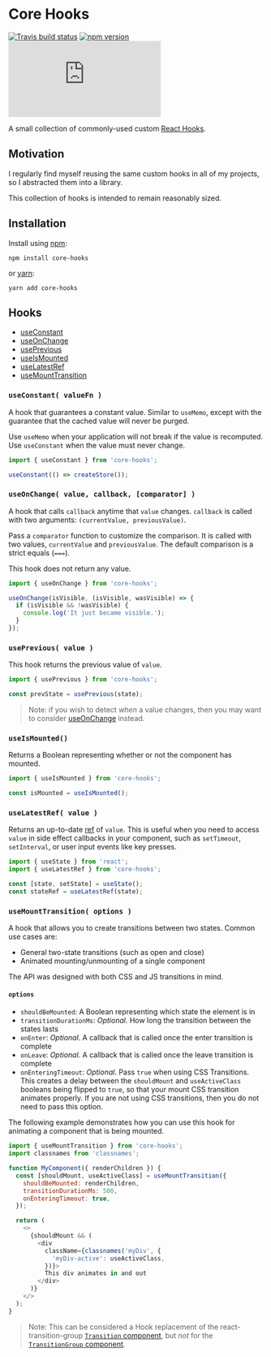 # Core Hooks

[![Travis build status](http://img.shields.io/travis/jamesplease/core-hooks.svg?style=flat)](https://travis-ci.org/jamesplease/core-hooks)
[![npm version](https://img.shields.io/npm/v/core-hooks.svg)](https://www.npmjs.com/package/core-hooks)
[![gzip size](http://img.badgesize.io/https://unpkg.com/core-hooks/dist/core-hooks.cjs.production.min.js?compression=gzip)](https://unpkg.com/core-hooks/dist/core-hooks.cjs.production.min.js)

A small collection of commonly-used custom [React Hooks](https://reactjs.org/docs/hooks-intro.html).

## Motivation

I regularly find myself reusing the same custom hooks in all of my projects, so I abstracted them into a library.

This collection of hooks is intended to remain reasonably sized.

## Installation

Install using [npm](https://www.npmjs.com):

```
npm install core-hooks
```

or [yarn](https://yarnpkg.com/):

```
yarn add core-hooks
```

## Hooks

- [useConstant](#useconstant-valuefn-)
- [useOnChange](#useonchange-value-callback-comparator-)
- [usePrevious](#useprevious-value-)
- [useIsMounted](#useismounted)
- [useLatestRef](#uselatestref-value-)
- [useMountTransition](#usemounttransition-options-)

### `useConstant( valueFn )`

A hook that guarantees a constant value. Similar to `useMemo`, except with the guarantee that the
cached value will never be purged.

Use `useMemo` when your application will not break if the value is recomputed. Use `useConstant` when
the value must never change.

```js
import { useConstant } from 'core-hooks';

useConstant(() => createStore());
```

### `useOnChange( value, callback, [comparator] )`

A hook that calls `callback` anytime that `value` changes. `callback` is
called with two arguments: `(currentValue, previousValue)`.

Pass a `comparator` function to customize the comparison. It is called with two values,
`currentValue` and `previousValue`. The default comparison is a strict equals (`===`).

This hook does not return any value.

```js
import { useOnChange } from 'core-hooks';

useOnChange(isVisible, (isVisible, wasVisible) => {
  if (isVisible && !wasVisible) {
    console.log('It just became visible.');
  }
});
```

### `usePrevious( value )`

This hook returns the previous value of `value`.

```js
import { usePrevious } from 'core-hooks';

const prevState = usePrevious(state);
```

> Note: if you wish to detect _when_ a value changes, then you may want to consider
> [useOnChange](#use-on-change) instead.

### `useIsMounted()`

Returns a Boolean representing whether or not the component has mounted.

```js
import { useIsMounted } from 'core-hooks';

const isMounted = useIsMounted();
```

### `useLatestRef( value )`

Returns an up-to-date [ref](https://reactjs.org/docs/hooks-reference.html#useref) of `value`. This
is useful when you need to access `value` in side effect callbacks in your component, such as
`setTimeout`, `setInterval`, or user input events like key presses.

```js
import { useState } from 'react';
import { useLatestRef } from 'core-hooks';

const [state, setState] = useState();
const stateRef = useLatestRef(state);
```

### `useMountTransition( options )`

A hook that allows you to create transitions between two states. Common use cases are:

- General two-state transitions (such as open and close)
- Animated mounting/unmounting of a single component

The API was designed with both CSS and JS transitions in mind.

#### `options`

- `shouldBeMounted`: A Boolean representing which state the element is in
- `transitionDurationMs`: _Optional_. How long the transition between the states lasts
- `onEnter`: _Optional_. A callback that is called once the enter transition is complete
- `onLeave`: _Optional_. A callback that is called once the leave transition is complete
- `onEnteringTimeout`: _Optional_. Pass `true` when using CSS Transitions. This creates a delay between the
  `shouldMount` and `useActiveClass` booleans being flipped to `true`, so that
  your mount CSS transition animates properly.
  If you are not using CSS transitions, then you do not need to pass this option.

The following example demonstrates how you can use this hook for animating a component that
is being mounted.

```js
import { useMountTransition } from 'core-hooks';
import classnames from 'classnames';

function MyComponent({ renderChildren }) {
  const [shouldMount, useActiveClass] = useMountTransition({
    shouldBeMounted: renderChildren,
    transitionDurationMs: 500,
    onEnteringTimeout: true,
  });

  return (
    <>
      {shouldMount && (
        <div
          className={classnames('myDiv', {
            'myDiv-active': useActiveClass,
          })}>
          This div animates in and out
        </div>
      )}
    </>
  );
}
```

> Note: This can be considered a Hook replacement of the react-transition-group
> [`Transition` component](https://reactcommunity.org/react-transition-group/transition),
> but _not_ for the [`TransitionGroup` component](https://reactcommunity.org/react-transition-group/transition-group).
